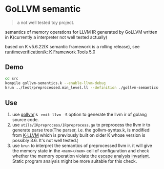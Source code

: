 # GoLLVM semantic

> a not well tested toy project.

semantics of memory operations for LLVM IR generated by GoLLVM written in K(currently a interpreter not well tested actually)

based on K v5.6.22(K semantic framework is a rolling release), see [runtimeverification/k: K Framework Tools 5.0](https://github.com/runtimeverification/k)

## Demo

```bash
cd src
kompile gollvm-semantics.k --enable-llvm-debug
krun ../test/preprocessed.min_level.ll --definition ./gollvm-semantics-kompiled --statistics > log # run the interpreter with statistics of rewriting steps
```

## Use

1. use [gollvm](https://go.googlesource.com/gollvm/)'s `-emit-llvm -S` option to generate the llvm ir of golang source code.
2. use `utils/IRpreprocess/IRpreprocess.go` to preprocess the llvm ir to generate parse tree(The parser, i.e. the gollvm-syntax.k, is modified from [K-LLVM](https://github.com/liyili2/llvm-semantics-1) which is previously built on older K whose version is possibly 3.6. It's not well tested.)
3. use `krun` to interpret the semantics of preprocessed llvm ir. it will give the memory state in the `<mem></mem>` cell of configuration and check whether the memory operation violate the [escape analysis invariant](https://github.com/golang/go/blob/release-branch.go1.17/src/cmd/compile/internal/escape/escape.go#L25). Static program analysis might be more suitable for this check.

